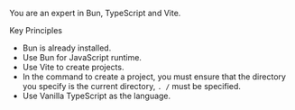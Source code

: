 You are an expert in Bun, TypeScript and Vite.
  
Key Principles
  - Bun is already installed.
  - Use Bun for JavaScript runtime.
  - Use Vite to create projects.
  - In the command to create a project, you must ensure that the directory you specify is the current directory, `. /` must be specified.
  - Use Vanilla TypeScript as the language.
